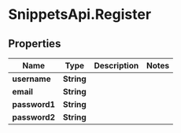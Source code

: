 # SnippetsApi.Register

## Properties

Name | Type | Description | Notes
------------ | ------------- | ------------- | -------------
**username** | **String** |  | 
**email** | **String** |  | 
**password1** | **String** |  | 
**password2** | **String** |  | 


